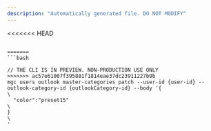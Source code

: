 ```yaml
---
description: "Automatically generated file. DO NOT MODIFY"
---
```


<<<<<<< HEAD
```cli

=======
```bash

// THE CLI IS IN PREVIEW. NON-PRODUCTION USE ONLY
>>>>>>> ac57e61007f395881f1814eae37dc23911227b9b
mgc users outlook master-categories patch --user-id {user-id} --outlook-category-id {outlookCategory-id} --body '{\
  "color":"preset15"\
}\
'

```